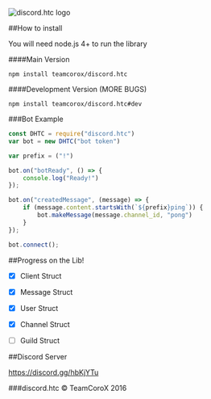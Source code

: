 ![discord.htc logo](https://cdn.discordapp.com/attachments/216763379535052801/234375516742746112/Untitled-1.png)


##How to install

You will need node.js 4+ to run the library


####Main Version

```
npm install teamcorox/discord.htc
```
####Development Version (MORE BUGS)

```
npm install teamcorox/discord.htc#dev
```

###Bot Example

```js
const DHTC = require("discord.htc")
var bot = new DHTC("bot token")

var prefix = ("!")

bot.on("botReady", () => {
    console.log("Ready!")
});

bot.on("createdMessage", (message) => {
    if (message.content.startsWith(`${prefix}ping`)) {
        bot.makeMessage(message.channel_id, "pong")
    }
});

bot.connect();
```

##Progress on the Lib!

- [x] Client Struct
- [x] Message Struct
- [x] User Struct
- [x] Channel Struct
- [ ] Guild Struct


##Discord Server

https://discord.gg/hbKjYTu

###discord.htc &copy; TeamCoroX 2016
